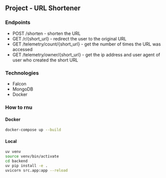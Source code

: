 ## Project - URL Shortener

### Endpoints

- POST /shorten - shorten the URL
- GET /r/{short_url} - redirect the user to the original URL
- GET /telemetry/count/{short_url} - get the number of times the URL was accessed
- GET /telemetry/owner/{short_url} - get the ip address and user agent of user who created the short URL


### Technologies

- Falcon
- MongoDB
- Docker



### How to rnu 

#### Docker 

```bash
docker-compose up --build
```

#### Local 

```bash
uv venv
source venv/bin/activate
cd backend
uv pip install -e .
uvicorn src.app:app --reload
```